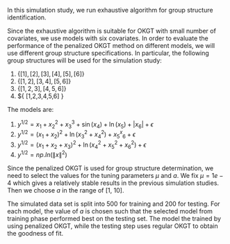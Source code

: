 In this simulation study, we run exhaustive algorithm for group structure identification. 

Since the exhaustive algorithm is suitable for OKGT with small number of covariates, we use models with six covariates. In order to evaluate the performance of the penalized OKGT method on different models, we will use different group structure specifications. In particular, the following group structures will be used for the simulation study:

1. $\{ [1], [2], [3], [4], [5], [6] \}$
2. $\{ [1,2], [3,4], [5,6] \}$
3. $\{ [1,2,3], [4,5,6]\}$
4. $\{ [1,2,3,4,5,6] \}

The models are:

1. $y^{1/2} = x_1 + x_2^2 + x_3^3 + \sin(x_4) + \ln(x_5) + |x_6| + \epsilon$
2. $y^{1/2} = (x_1 + x_2)^2 + \ln(x_3^2 + x_4^2) + x_5^x_6 + \epsilon$
3. $y^{1/2} = (x_1 + x_2 + x_3)^2 + \ln(x_4^2 + x_5^2 + x_6^2) + \epsilon$
4. $y^{1/2} = np.ln(\| x \|^2)$

Since the penalized OKGT is used for group structure determination, we need to select the values for the tuning parameters $\mu$ and $a$. We fix $\mu=1e-4$ which gives a relatively stable results in the previous simulation studies. Then we choose $a$ in the range of [1, 10]. 

The simulated data set is split into 500 for training and 200 for testing. For each model, the value of $a$ is chosen such that the selected model from training phase performed best on the testing set. The model the trained by using penalized OKGT, while the testing step uses regular OKGT to obtain the goodness of fit. 

